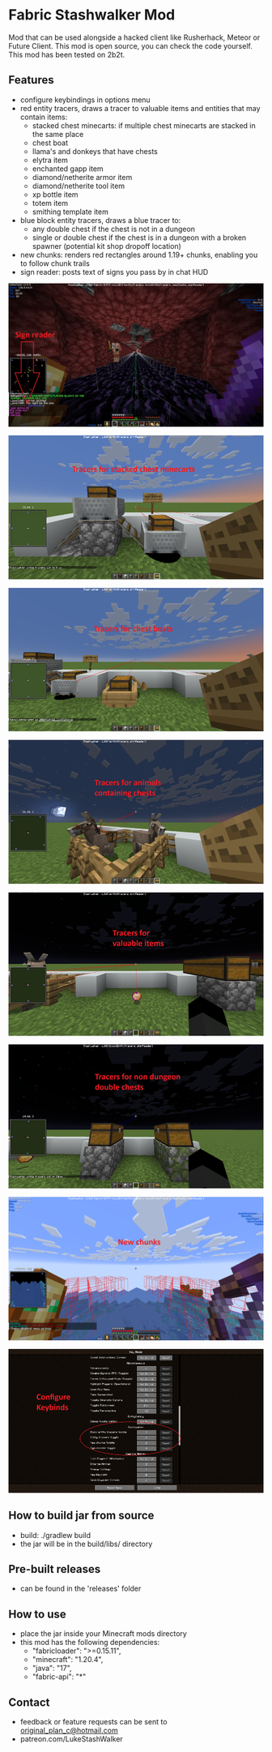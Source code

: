 # Fabric Stashwalker Mod

Mod that can be used alongside a hacked client like Rusherhack, Meteor or Future Client.
This mod is open source, you can check the code yourself. This mod has been tested on 2b2t.

## Features

- configure keybindings in options menu
- red entity tracers, draws a tracer to valuable items and entities that may contain items:
    - stacked chest minecarts: if multiple chest minecarts are stacked in the same place
    - chest boat
    - llama's and donkeys that have chests
    - elytra item
    - enchanted gapp item
    - diamond/netherite armor item
    - diamond/netherite tool item
    - xp bottle item
    - totem item
    - smithing template item
- blue block entity tracers, draws a blue tracer to:
    - any double chest if the chest is not in a dungeon
    - single or double chest if the chest is in a dungeon with a broken spawner (potential kit shop dropoff location)
- new chunks: renders red rectangles around 1.19+ chunks, enabling you to follow chunk trails
- sign reader: posts text of signs you pass by in chat HUD

![alt text](screenshots/1.png)

![alt text](screenshots/2.png)

![alt text](screenshots/3.png)

![alt text](screenshots/4.png)

![alt text](screenshots/5.png)

![alt text](screenshots/6.png)

![alt text](screenshots/7.png)

![alt text](screenshots/8.png)

## How to build jar from source

- build: ./gradlew build 
- the jar will be in the build/libs/ directory

## Pre-built releases

- can be found in the 'releases' folder

## How to use

- place the jar inside your Minecraft mods directory
- this mod has the following dependencies:
    - "fabricloader": ">=0.15.11",
	- "minecraft": "1.20.4",
	- "java": "17",
	- "fabric-api": "*"

## Contact

- feedback or feature requests can be sent to original_plan_c@hotmail.com
- patreon.com/LukeStashWalker
